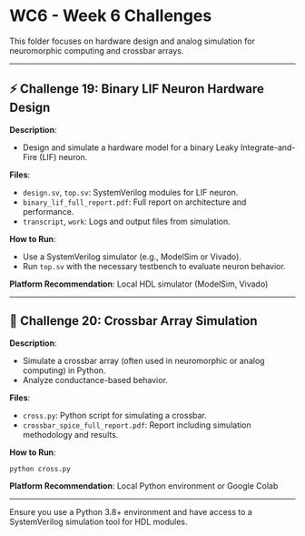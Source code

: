 # WC6 - Week 6 Challenges

This folder focuses on hardware design and analog simulation for neuromorphic computing and crossbar arrays.

---

## ⚡ Challenge 19: Binary LIF Neuron Hardware Design

**Description**:
- Design and simulate a hardware model for a binary Leaky Integrate-and-Fire (LIF) neuron.

**Files**:
- `design.sv`, `top.sv`: SystemVerilog modules for LIF neuron.
- `binary_lif_full_report.pdf`: Full report on architecture and performance.
- `transcript`, `work`: Logs and output files from simulation.

**How to Run**:
- Use a SystemVerilog simulator (e.g., ModelSim or Vivado).
- Run `top.sv` with the necessary testbench to evaluate neuron behavior.

**Platform Recommendation**: Local HDL simulator (ModelSim, Vivado)

---

## 🔌 Challenge 20: Crossbar Array Simulation

**Description**:
- Simulate a crossbar array (often used in neuromorphic or analog computing) in Python.
- Analyze conductance-based behavior.

**Files**:
- `cross.py`: Python script for simulating a crossbar.
- `crossbar_spice_full_report.pdf`: Report including simulation methodology and results.

**How to Run**:
```bash
python cross.py
```

**Platform Recommendation**: Local Python environment or Google Colab

---

Ensure you use a Python 3.8+ environment and have access to a SystemVerilog simulation tool for HDL modules.
